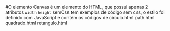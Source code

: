 #O elemento <canvas>
 Canvas é um elemento do HTML, que possui apenas 2 atributos `width`  `height`
semCss tem exemplos de código sem css, o estilo foi definido com JavaScript e contém os códigos de 
circulo.html
path.html
quadrado.html 
retangulo.html

